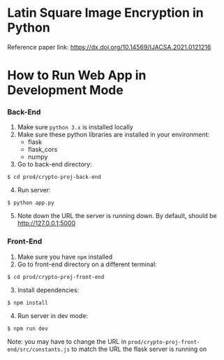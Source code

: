 # Latin Square Image Encryption in Python

Reference paper link: https://dx.doi.org/10.14569/IJACSA.2021.0121216

# How to Run Web App in Development Mode

### Back-End

1. Make sure `python 3.x` is installed locally
2. Make sure these python libraries are installed in your environment:
   - flask
   - flask_cors
   - numpy
3. Go to back-end directory:

```
$ cd prod/crypto-proj-back-end
```

4. Run server:

```
$ python app.py
```

5. Note down the URL the server is running down. By default, should be http://127.0.0.1:5000

### Front-End

1. Make sure you have `npm` installed
2. Go to front-end directory on a different terminal:

```
$ cd prod/crypto-proj-front-end
```

3. Install dependencies:

```
$ npm install
```

4. Run server in dev mode:

```
$ npm run dev
```

Note: you may have to change the URL in `prod/crypto-proj-front-end/src/constants.js` to match the URL the flask server is running on
